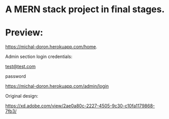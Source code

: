 # A MERN stack project in final stages.
# Preview:
https://michal-doron.herokuapp.com/home.

Admin section login credentials:

test@test.com

password

https://michal-doron.herokuapp.com/admin/login


Original design: 

https://xd.adobe.com/view/2ae0a80c-2227-4505-9c30-c10fa1179868-7fb3/
